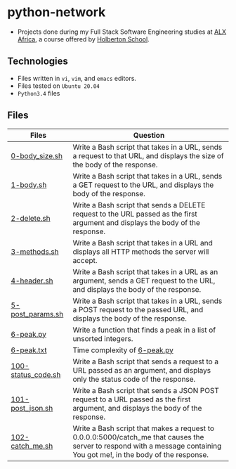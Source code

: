 # python-network


- Projects done during my Full Stack Software Engineering studies at [ALX Africa](https://www.alxafrica.com/software-engineering-2022/), a course offered by [Holberton School](https://www.holbertonschool.com/).

## Technologies

- Files written in ```vi```, ```vim```, and ```emacs``` editors. 
- Files tested on ```Ubuntu 20.04```
- ```Python3.4``` files 

## Files

| Files  | Question |
| ---  | --- |
|[0-body_size.sh](0-body_size.sh)|Write a Bash script that takes in a URL, sends a request to that URL, and displays the size of the body of the response.|
|[1-body.sh](1-body.sh)|Write a Bash script that takes in a URL, sends a GET request to the URL, and displays the body of the response.|
|[2-delete.sh](2-delete.sh)|Write a Bash script that sends a DELETE request to the URL passed as the first argument and displays the body of the response.|
|[3-methods.sh](3-methods.sh)|Write a Bash script that takes in a URL and displays all HTTP methods the server will accept.|
|[4-header.sh](4-header.sh)|Write a Bash script that takes in a URL as an argument, sends a GET request to the URL, and displays the body of the response.|
|[5-post_params.sh](5-post_params.sh)|Write a Bash script that takes in a URL, sends a POST request to the passed URL, and displays the body of the response.|
|[6-peak.py](6-peak.py)|Write a function that finds a peak in a list of unsorted integers.|
|[6-peak.txt](6-peak.txt)|Time complexity of [6-peak.py](6-peak.py)|.
|[100-status_code.sh](100-status_code.sh)|Write a Bash script that sends a request to a URL passed as an argument, and displays only the status code of the response.|
|[101-post_json.sh](101-post_json.sh)|Write a Bash script that sends a JSON POST request to a URL passed as the first argument, and displays the body of the response.|
|[102-catch_me.sh](102-catch_me.sh)|Write a Bash script that makes a request to 0.0.0.0:5000/catch_me that causes the server to respond with a message containing You got me!, in the body of the response.|
